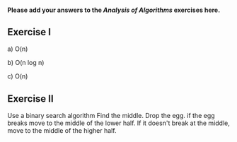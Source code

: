 #### Please add your answers to the **_Analysis of Algorithms_** exercises here.

## Exercise I

a) O(n)

b) O(n log n)

c) O(n)

## Exercise II

Use a binary search algorithm
Find the middle. Drop the egg. if the egg breaks move to the middle of the lower half.
If it doesn't break at the middle, move to the middle of the higher half.
